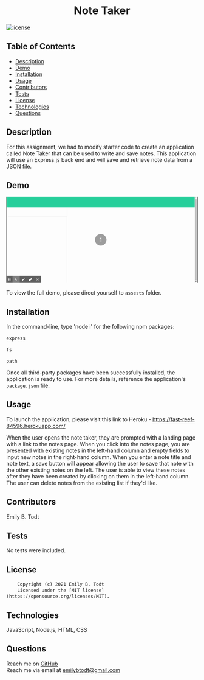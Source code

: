 <h1 align="center">Note Taker</h1>

  [![license](https://img.shields.io/static/v1?label=license&message=MIT&color=yellow)](https://opensource.org/licenses/MIT)


## Table of Contents

  - [Description](#description)
  - [Demo](#demo)
  - [Installation](#installation)
  - [Usage](#usage)
  - [Contributors](#contributors)
  - [Tests](#tests)
  - [License](#license)
  - [Technologies](#technologies)
  - [Questions](#questions)

  
  ## Description
  For this assignment, we had to modify starter code to create an application called Note Taker that can be used to write and save notes. This application will use an Express.js back end and will save and retrieve note data from a JSON file.

  ## Demo

  ![Application Preview](public/assets/Note-Taker.gif)

  To view the full demo, please direct yourself to ```assests``` folder.
  

  ## Installation
 In the command-line, type 'node i' for the following npm packages:
 ``` 
 express
  ```
 ``` 
 fs 
 ```
 ``` 
 path
  ```

  Once all third-party packages have been successfully installed, the application is ready to use. For more details, reference the application's ```package.json``` file.

  ## Usage
  To launch the application, please visit this link to Heroku - https://fast-reef-84596.herokuapp.com/
  
  When the user opens the note taker, they are prompted with a landing page with a link to the notes page. When you click into the notes page, you are presented with existing notes in the left-hand column and empty fields to input new notes in the right-hand column. When you enter a note title and note text, a save button will appear allowing the user to save that note with the other existing notes on the left. The user is able to view these notes after they have been created by clicking on them in the left-hand column. The user can delete notes from the existing list if they'd like.

  ## Contributors
  Emily B. Todt

  ## Tests
  
  No tests were included.

  ## License
  
        Copyright (c) 2021 Emily B. Todt 
        Licensed under the [MIT license](https://opensource.org/licenses/MIT).
      

  ## Technologies
  JavaScript, Node.js, HTML, CSS

  ## Questions
  Reach me on [GitHub](https://www.github.com/todtsies)  
  Reach me via email at <emilybtodt@gmail.com>

